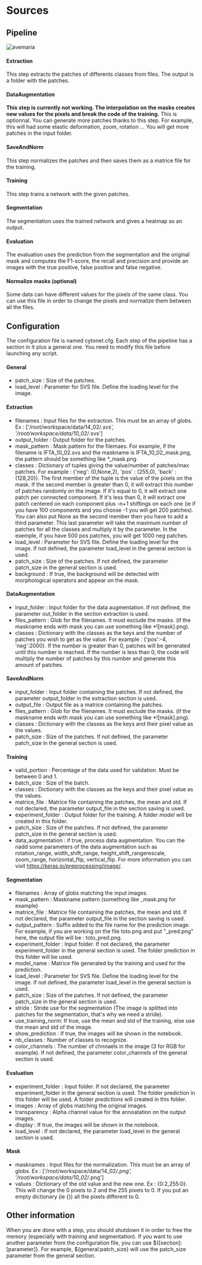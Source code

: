 # Sources

## Pipeline

![avemaria](https://user-images.githubusercontent.com/9282351/28579973-72a1f63c-715e-11e7-895d-aa7d261d1b6c.png)

#### Extraction

This step extracts the patches of differents classes from files. The output is a folder with the patches.

#### DataAugmentation

**This step is currently not working. The interpolation on the masks creates new values for the pixels and break the code of the training.**
This is optionnal. You can generate more patches thanks to this step. For example, this will had some elastic deformation, zoom, rotation ... You will get more patches in the input folder.

#### SaveAndNorm

This step normalizes the patches and then saves them as a matrice file for the training.

#### Training

This step trains a network with the given patches.

#### Segmentation

The segmentation uses the trained network and gives a heatmap as an output.

#### Evaluation

The evaluation uses the prediction from the segmentation and the original mask and computes the F1-score, the recall and precision and provide an images with the true positive, false positive and false negative. 

#### Normalize masks (optional)

Some data can have different values for the pixels of the same class. You can use this file in order to change the pixels and normalize them between all the files.


## Configuration

The configuration file is named cytonet.cfg. Each step of the pipeline has a section in it plus a general one. You need to modify this file before launching any script.

#### General
- patch_size : Size of the patches.
- load_level : Parameter for SVS file. Define the loading level for the image.

#### Extraction
- filenames : Input files for the extraction. This must be an array of globs. Ex : ['/root/workspace/data/14_02/*.svs', '/root/workspace/data/10_02/*.svs']
- output_folder : Output folder for the patches.
- mask_pattern : Mask pattern for the filemaes. For example, if the filename is IFTA_10_02.svs and the maskname is IFTA_10_02_mask.png, the pattern should be something like *_mask.png
- classes : Dictionary of tuples giving the value/number of patches/max patches. For example : {'neg': (0,None,2), 'pos' : (255,0), 'back' : (128,20)}. The first member of the tuple is the value of the pixels on the mask. If the second member is greater than 0, it will extract this number of patches randomly on the image. If it's equal to 0, it will extract one patch per connected component. If it's less than 0, it will extract one patch centered on each component plus -n+1 shiftings on each one (ie if you have 100 components and you choose -1 you will get 200 patches). You can also put None as the second member then you have to add a third parameter. This last parameter will take the maximum number of patches for all the classes and multiply it by the parameter. In the exemple, if you have 500 pos patches, you will get 1000 neg patches.  
- load_level : Parameter for SVS file. Define the loading level for the image. If not defined, the parameter load_level in the general section is used.
- patch_size : Size of the patches. If not defined, the parameter patch_size in the general section is used.
- background : If true, the background will be detected with morphological operators and appear on the mask.

#### DataAugmentation
- input_folder : Input folder for the data augmentation. If not defined, the parameter out_folder in the section extraction is used.
- files_pattern : Glob for the filenames. It must exclude the masks. (if the maskname ends with mask you can use something like *![mask].png).
- classes : Dictionary with the classes as the keys and the number of patches you wish to get as the value. For example : {'pos':-4, 'neg':2000}. If the number is greater than 0, patches will be generated until this number is reached. If the number is less than 0, the code will multiply the number of patches by this number and generate this amount of patches.

#### SaveAndNorm
- input_folder : Input folder containing the patches. If not defined, the parameter output_folder in the extraction section is used.
- output_file : Output file as a matrice containing the patches.
- files_pattern : Glob for the filenames. It must exclude the masks. (if the maskname ends with mask you can use something like *![mask].png).
- classes : Dictionary with the classes as the keys and their pixel value as the values.
- patch_size : Size of the patches. If not defined, the parameter patch_size in the general section is used.

#### Training
- valid_portion : Percentage of the data used for validation. Must be between 0 and 1.
- batch_size : Size of the batch.
- classes : Dictionary with the classes as the keys and their pixel value as the values.
- matrice_file : Matrice file containing the patches, the mean and std. If not declared, the parameter output_file in the section saving is used.
- experiment_folder : Output folder for the training. A folder *model* will be created in this folder.
- patch_size : Size of the patches. If not defined, the parameter patch_size in the general section is used.
- data_augmentation : if true, process data augmentation. You can the nadd some parameters of the data augmentation such as rotation_range, width_shift_range, height_shift_rangerescale, zoom_range, horizontal_flip, vertical_flip. For more information you can visit https://keras.io/preprocessing/image/.

#### Segmentation
- filenames  : Array of globs matching the input images.
- mask_pattern : Maskname pattern (something like _mask.png for example)
- matrice_file  : Matrice file containing the patches, the mean and std. If not declared, the parameter output_file in the section saving is used.  
- output_pattern : Suffix added to the file name for the prediction image. For example, if you are working on the file toto.png and put "_pred.png" here, the output file will be : toto_pred.png.
- experiment_folder : Input folder. If not declared, the parameter experiment_folder in the general section is used. The folder prediction in this folder will be used.
- model_name : Matrice file generated by the training and used for the prediction.
- load_level : Parameter for SVS file. Define the loading level for the image. If not defined, the parameter load_level in the general section is used.
- patch_size : Size of the patches. If not defined, the parameter patch_size in the general section is used.
- stride : Stride use for the segmentation (The image is splitted into patches for the segmentation, that's why we need a stride).
- use_training_norm: If true, use the mean and std of the training, else use the mean and std of the image.
- show_prediction : If true, the images will be shown in the notebook.
- nb_classes : Number of classes to recognize.
- color_channels : The number of chnnaels in the image (3 for RGB for example). If not defined, the parameter color_channels of the general section is used.

#### Evaluation
- experiment_folder : Input folder. If not declared, the parameter experiment_folder in the general section is used. The folder prediction in this folder will be used. A folder *predictions* will created in this folder.
- images : Array of globs matching the original images.
- transparency : Alpha channel value for the annoatation on the output images.
- display : If true, the images will be shown in the notebook.
- load_level : If not declared, the parameter load_level in the general section is used.

#### Mask
- masknames : Input files for the normalization. This must be an array of globs. Ex : ['/root/workspace/data/14_02/*.png', '/root/workspace/data/10_02/*.png']
- values : Dictionary of the old value and the new one. Ex : {0:2,255:0}. This will change the 0 pixels to 2 and the 255 pixels to 0. If you put an empty dictionary (ie {}) all the pixels different to 0.

## Other information

When you are done with a step, you should shutdown it in order to free the memory (especially with training and segmentation). 
If you want to use another parameter from the configuration file, you can use ${[section]:[parameter]}. For example, ${general:patch_size} will use the patch_size parameter from the general section.